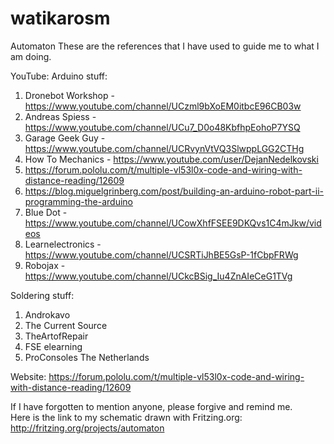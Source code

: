 # watikarosm
Automaton
These are the references that I have used to guide me to what I am doing.

YouTube:
  Arduino stuff:
  1. Dronebot Workshop - https://www.youtube.com/channel/UCzml9bXoEM0itbcE96CB03w
  2. Andreas Spiess - https://www.youtube.com/channel/UCu7_D0o48KbfhpEohoP7YSQ
  3. Garage Geek Guy - https://www.youtube.com/channel/UCRvynVtVQ3SlwppLGG2CTHg
  4. How To Mechanics - https://www.youtube.com/user/DejanNedelkovski
  5. https://forum.pololu.com/t/multiple-vl53l0x-code-and-wiring-with-distance-reading/12609
  6. https://blog.miguelgrinberg.com/post/building-an-arduino-robot-part-ii-programming-the-arduino
  7. Blue Dot - https://www.youtube.com/channel/UCowXhfFSEE9DKQvs1C4mJkw/videos
  8. Learnelectronics - https://www.youtube.com/channel/UCSRTiJhBE5GsP-1fCbpFRWg
  9. Robojax - https://www.youtube.com/channel/UCkcBSig_Iu4ZnAIeCeG1TVg

  Soldering stuff:
  1. Androkavo
  2. The Current Source
  3. TheArtofRepair
  4. FSE elearning
  5. ProConsoles The Netherlands

Website:
https://forum.pololu.com/t/multiple-vl53l0x-code-and-wiring-with-distance-reading/12609

If I have forgotten to mention anyone, please forgive and remind me.  
Here is the link to my schematic drawn with Fritzing.org: http://fritzing.org/projects/automaton
